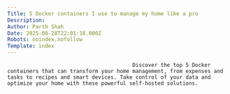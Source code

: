 ```yaml
---
Title: 5 Docker containers I use to manage my home like a pro
Description: 
Author: Parth Shah
Date: 2025-08-28T22:01:18.000Z
Robots: noindex,nofollow
Template: index
---
```


                                            Discover the top 5 Docker containers that can transform your home management, from expenses and tasks to recipes and smart devices. Take control of your data and optimize your home with these powerful self-hosted solutions.
                                        